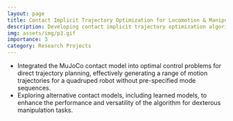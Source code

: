 ```yaml
---
layout: page
title: Contact Implicit Trajectory Optimization for Locomotion & Manipulation
description: Developing contact implicit trajectory optimization algorithms to enhance robotic interaction in complex environments, enabling dexterous manipulation and legged locomotion without pre-specified mode sequences
img: assets/img/p3.gif
importance: 3
category: Research Projects
---
```

- Integrated the MuJoCo contact model into optimal control problems for direct trajectory planning, effectively generating a range of motion trajectories for a quadruped robot without pre-specified mode sequences.
- Exploring alternative contact models, including learned models, to enhance the performance and versatility of the algorithm for dexterous manipulation tasks.
